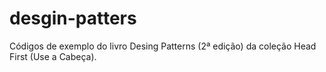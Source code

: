 # desgin-patters

Códigos de exemplo do livro Desing Patterns (2ª edição) da coleção Head First (Use a Cabeça).
